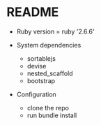 # README

* Ruby version = ruby '2.6.6'

* System dependencies

    - sortablejs
    - devise
    - nested_scaffold
    - bootstrap

* Configuration

    - clone the repo
    -  run bundle install

